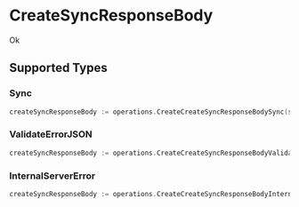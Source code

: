 # CreateSyncResponseBody

Ok


## Supported Types

### Sync

```go
createSyncResponseBody := operations.CreateCreateSyncResponseBodySync(shared.Sync{/* values here */})
```

### ValidateErrorJSON

```go
createSyncResponseBody := operations.CreateCreateSyncResponseBodyValidateErrorJSON(sdkerrors.ValidateErrorJSON{/* values here */})
```

### InternalServerError

```go
createSyncResponseBody := operations.CreateCreateSyncResponseBodyInternalServerError(shared.InternalServerError{/* values here */})
```

